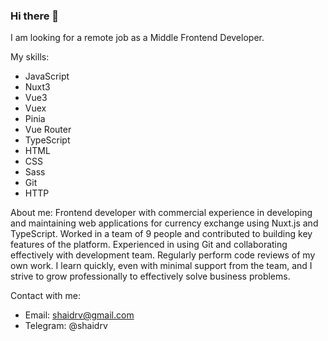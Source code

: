 ### Hi there 👋

I am looking for a remote job as a Middle Frontend Developer.

My skills:
- JavaScript
- Nuxt3
- Vue3
- Vuex
- Pinia
- Vue Router
- TypeScript
- HTML
- CSS
- Sass
- Git
- HTTP

About me: 
Frontend developer with commercial experience in developing and maintaining web applications for currency exchange using Nuxt.js and TypeScript. Worked in a team of 9 people and contributed to building key features of the platform. Experienced in using Git and collaborating effectively with development team. Regularly perform code reviews of my own work. I learn quickly, even with minimal support from the team, and I strive to grow professionally to effectively solve business problems.

Contact with me:
- Email: shaidrv@gmail.com 
- Telegram: @shaidrv

